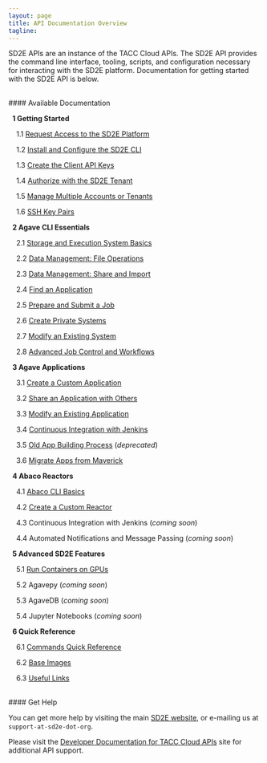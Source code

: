 ```yaml
---
layout: page
title: API Documentation Overview
tagline:
---
```


SD2E APIs are an instance of the TACC Cloud APIs. The SD2E API provides the command
line interface, tooling, scripts, and configuration necessary for interacting with
the SD2E platform. Documentation for getting started with the SD2E API is below.

<br>
#### Available Documentation

&nbsp;&nbsp;**1 Getting Started**

&nbsp;&nbsp;&nbsp;&nbsp;1.1 [Request Access to the SD2E Platform](docs/01.request_access.md)

&nbsp;&nbsp;&nbsp;&nbsp;1.2 [Install and Configure the SD2E CLI](docs/01.install_cli.md)

&nbsp;&nbsp;&nbsp;&nbsp;1.3 [Create the Client API Keys](docs/01.create_client.md)

&nbsp;&nbsp;&nbsp;&nbsp;1.4 [Authorize with the SD2E Tenant](docs/01.authorization.md)

&nbsp;&nbsp;&nbsp;&nbsp;1.5 [Manage Multiple Accounts or Tenants](docs/01.manage_tokens.md)

&nbsp;&nbsp;&nbsp;&nbsp;1.6 [SSH Key Pairs](docs/01.ssh_keys.md)


&nbsp;&nbsp;**2 Agave CLI Essentials**

&nbsp;&nbsp;&nbsp;&nbsp;2.1 [Storage and Execution System Basics](docs/02.systems_basics.md)

&nbsp;&nbsp;&nbsp;&nbsp;2.2 [Data Management: File Operations](docs/02.data_management.md)

&nbsp;&nbsp;&nbsp;&nbsp;2.3 [Data Management: Share and Import](docs/02.share_import.md)

&nbsp;&nbsp;&nbsp;&nbsp;2.4 [Find an Application](docs/02.find_application.md)

&nbsp;&nbsp;&nbsp;&nbsp;2.5 [Prepare and Submit a Job](docs/02.submit_job.md)

&nbsp;&nbsp;&nbsp;&nbsp;2.6 [Create Private Systems](docs/02.create_systems.md)

&nbsp;&nbsp;&nbsp;&nbsp;2.7 [Modify an Existing System](docs/02.modify_systems.md)

&nbsp;&nbsp;&nbsp;&nbsp;2.8 [Advanced Job Control and Workflows](docs/02.advanced_job.md)


&nbsp;&nbsp;**3 Agave Applications**

&nbsp;&nbsp;&nbsp;&nbsp;3.1 [Create a Custom Application](docs/03.create_app.md)

&nbsp;&nbsp;&nbsp;&nbsp;3.2 [Share an Application with Others](docs/03.share_app.md)

&nbsp;&nbsp;&nbsp;&nbsp;3.3 [Modify an Existing Application](docs/03.modify_app.md)

&nbsp;&nbsp;&nbsp;&nbsp;3.4 [Continuous Integration with Jenkins](docs/03.apps_ci_jenkins.md)

&nbsp;&nbsp;&nbsp;&nbsp;3.5 [Old App Building Process](docs/old/03.old_create_app.md) (*deprecated*)

&nbsp;&nbsp;&nbsp;&nbsp;3.6 [Migrate Apps from Maverick](docs/03.migrate_from_maverick.html)


&nbsp;&nbsp;**4 Abaco Reactors**

&nbsp;&nbsp;&nbsp;&nbsp;4.1 [Abaco CLI Basics](docs/04.abaco_cli.md)

&nbsp;&nbsp;&nbsp;&nbsp;4.2 [Create a Custom Reactor](docs/04.abaco_custom_reactor.html)

&nbsp;&nbsp;&nbsp;&nbsp;4.3 Continuous Integration with Jenkins (*coming soon*)

&nbsp;&nbsp;&nbsp;&nbsp;4.4 Automated Notifications and Message Passing (*coming soon*)


&nbsp;&nbsp;**5 Advanced SD2E Features**

&nbsp;&nbsp;&nbsp;&nbsp;5.1 [Run Containers on GPUs](docs/05.container_gpu.md)

&nbsp;&nbsp;&nbsp;&nbsp;5.2 Agavepy (*coming soon*)

&nbsp;&nbsp;&nbsp;&nbsp;5.3 AgaveDB (*coming soon*)

&nbsp;&nbsp;&nbsp;&nbsp;5.4 Jupyter Notebooks (*coming soon*)



&nbsp;&nbsp;**6 Quick Reference**

&nbsp;&nbsp;&nbsp;&nbsp;6.1 [Commands Quick Reference](docs/06.commands_reference.md)

&nbsp;&nbsp;&nbsp;&nbsp;6.2 [Base Images](docs/06.base_images.md)

&nbsp;&nbsp;&nbsp;&nbsp;6.3 [Useful Links](docs/06.links.md)



<br>
#### Get Help

You can get more help by visiting the main [SD2E website](http://sd2e.org), or
e-mailing us at `support-at-sd2e-dot-org`.

Please visit the [Developer Documentation for TACC Cloud APIs](http://developer.tacc.cloud/)
site for additional API support.
